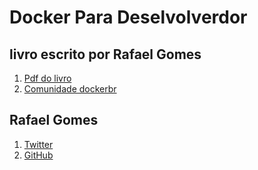 # Docker Para Deselvolverdor
## livro escrito por Rafael Gomes
1. [Pdf do livro](https://leanpub.com/dockerparadesenvolvedores)
2. [Comunidade dockerbr](https://web.telegram.org/#/im?p=@dockerbr)

## Rafael Gomes
1. [Twitter](https://twitter.com/gomex)
2. [GitHub](https://github.com/gomex)
